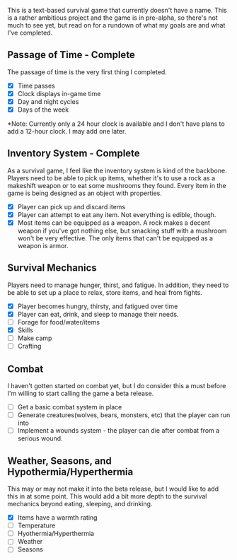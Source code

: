 This is a text-based survival game that currently doesn't have a name. This is a rather ambitious project and the game is in pre-alpha, so there's not much to see yet, but read on for a rundown of what my goals are and what I've completed.

## Passage of Time - Complete
The passage of time is the very first thing I completed.

- [x] Time passes
- [x] Clock displays in-game time
- [x] Day and night cycles
- [x] Days of the week

*Note: Currently only a 24 hour clock is available and I don't have plans to add a 12-hour clock. I may add one later.

## Inventory System - Complete
As a survival game, I feel like the inventory system is kind of the backbone. Players need to be able to pick up items, whether it's to use a rock as a makeshift weapon or to eat some mushrooms they found. Every item in the game is being designed as an object with properties.
- [x] Player can pick up and discard items
- [x] Player can attempt to eat any item. Not everything is edible, though.
- [x] Most items can be equipped as a weapon. A rock makes a decent weapon if you've got nothing else, but smacking stuff with a mushroom won't be very effective. The only items that can't be equipped as a weapon is armor.

## Survival Mechanics
Players need to manage hunger, thirst, and fatigue. In addition, they need to be able to set up a place to relax, store items, and heal from fights. 
- [x] Player becomes hungry, thirsty, and fatigued over time
- [x] Player can eat, drink, and sleep to manage their needs.
- [ ] Forage for food/water/items
- [x] Skills
- [ ] Make camp
- [ ] Crafting

## Combat
I haven't gotten started on combat yet, but I do consider this a must before I'm willing to start calling the game a beta release. 
- [ ] Get a basic combat system in place
- [ ] Generate creatures(wolves, bears, monsters, etc) that the player can run into
- [ ] Implement a wounds system - the player can die after combat from a serious wound.

## Weather, Seasons, and Hypothermia/Hyperthermia
This may or may not make it into the beta release, but I would like to add this in at some point. This would add a bit more depth to the survival mechanics beyond eating, sleeping, and drinking. 
- [x] Items have a warmth rating
- [ ] Temperature 
- [ ] Hyothermia/Hyperthermia
- [ ] Weather 
- [ ] Seasons